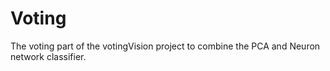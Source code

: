 # Voting
The voting part of the votingVision project to combine the PCA and Neuron network classifier.
